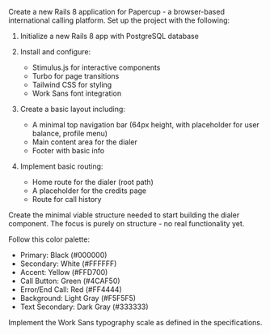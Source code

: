 Create a new Rails 8 application for Papercup - a browser-based international calling platform. Set up the project with the following:

1. Initialize a new Rails 8 app with PostgreSQL database
2. Install and configure:
   - Stimulus.js for interactive components
   - Turbo for page transitions
   - Tailwind CSS for styling
   - Work Sans font integration

3. Create a basic layout including:
   - A minimal top navigation bar (64px height, with placeholder for user balance, profile menu)
   - Main content area for the dialer
   - Footer with basic info

4. Implement basic routing:
   - Home route for the dialer (root path)
   - A placeholder for the credits page
   - Route for call history

Create the minimal viable structure needed to start building the dialer component. The focus is purely on structure - no real functionality yet.

Follow this color palette:
- Primary: Black (#000000)
- Secondary: White (#FFFFFF)
- Accent: Yellow (#FFD700)
- Call Button: Green (#4CAF50)
- Error/End Call: Red (#FF4444)
- Background: Light Gray (#F5F5F5)
- Text Secondary: Dark Gray (#333333)

Implement the Work Sans typography scale as defined in the specifications.